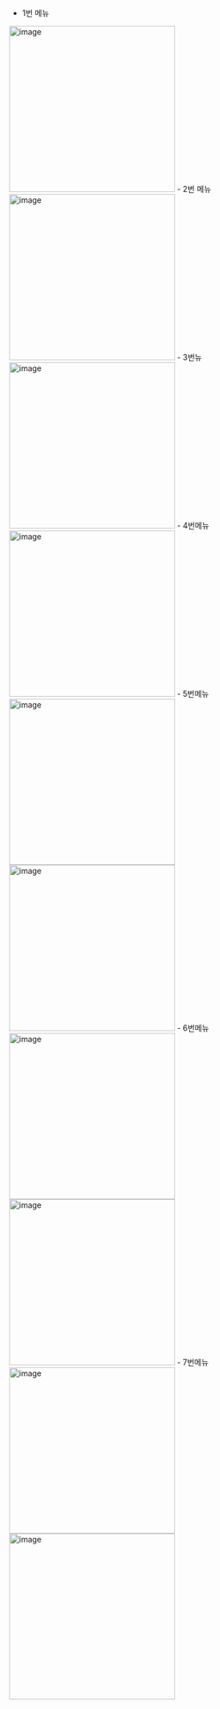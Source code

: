 - 1번 메뉴
<img width="300" alt="image" src="https://github.com/minicastle11/real-project/assets/130207045/083f7ccc-264d-440c-87c8-9477ea352c7f">
- 2번 메뉴
<img width="300" alt="image" src="https://github.com/minicastle11/real-project/assets/130207045/13121005-06e8-45bd-9f89-ec89af297747">
- 3번뉴
<img width="300" alt="image" src="https://github.com/minicastle11/real-project/assets/130207045/df013ef5-f2d3-46e3-9c61-565280547645">
- 4번메뉴
<img width="300" alt="image" src="https://github.com/minicastle11/real-project/assets/130207045/1f2e378f-f12a-41f8-85cc-545be97f039b">
- 5번메뉴
<img width="300" alt="image" src="https://github.com/minicastle11/real-project/assets/130207045/2dabdf71-7625-44c5-a002-b08845c2331f">
<img width="300" alt="image" src="https://github.com/minicastle11/real-project/assets/130207045/4f4c576c-953c-457b-9d6c-10be97fc8cae">
- 6번메뉴
<img width="300" alt="image" src="https://github.com/minicastle11/real-project/assets/130207045/daf3175f-48a1-4531-8a14-277407a5ea2a">
<img width="300" alt="image" src="https://github.com/minicastle11/real-project/assets/130207045/20726751-fe1a-4cc1-acd5-8236902b0536">
- 7번메뉴
<img width="300" alt="image" src="https://github.com/minicastle11/real-project/assets/130207045/1c2da363-5f51-41d7-a397-c5dad88d7f59">
<img width="300" alt="image" src="https://github.com/minicastle11/real-project/assets/130207045/a462fd40-f195-4737-8373-add5e7ca173a">

